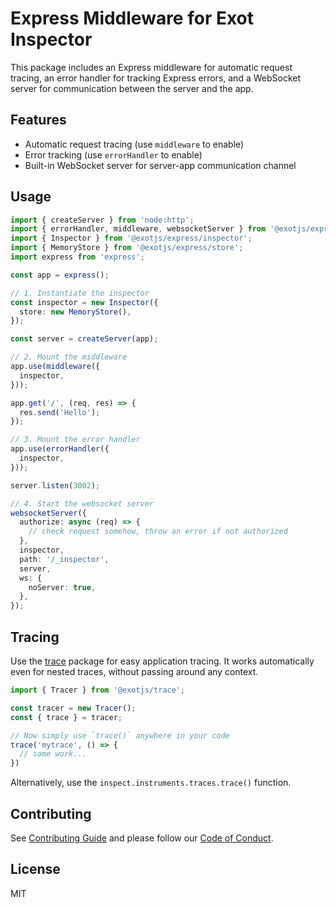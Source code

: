 # Express Middleware for Exot Inspector

This package includes an Express middleware for automatic request tracing, an error handler for tracking Express errors, and a WebSocket server for communication between the server and the app.

## Features

- Automatic request tracing (use `middleware` to enable)
- Error tracking (use `errorHandler` to enable)
- Built-in WebSocket server for server-app communication channel

## Usage

```ts
import { createServer } from 'node:http';
import { errorHandler, middleware, websocketServer } from '@exotjs/express';
import { Inspector } from '@exotjs/express/inspector';
import { MemoryStore } from '@exotjs/express/store';
import express from 'express';

const app = express();

// 1. Instantiate the inspector
const inspector = new Inspector({
  store: new MemoryStore(),
});

const server = createServer(app);

// 2. Mount the middleware
app.use(middleware({
  inspector,
}));

app.get('/', (req, res) => {
  res.send('Hello');
});

// 3. Mount the error handler
app.use(errorHandler({
  inspector,
}));

server.listen(3002);

// 4. Start the websocket server
websocketServer({
  authorize: async (req) => {
    // check request somehow, throw an error if not authorized
  },
  inspector,
  path: '/_inspector',
  server,
  ws: {
    noServer: true,
  },
});

```

## Tracing

Use the [trace](https://github.com/exotjs/trace) package for easy application tracing. It works automatically even for nested traces, without passing around any context.

```ts
import { Tracer } from '@exotjs/trace';

const tracer = new Tracer();
const { trace } = tracer;

// Now simply use `trace()` anywhere in your code
trace('mytrace', () => {
  // some work...
})
```

Alternatively, use the `inspect.instruments.traces.trace()` function.

## Contributing

See [Contributing Guide](https://github.com/exotjs/express/blob/main/CONTRIBUTING.md) and please follow our [Code of Conduct](https://github.com/exotjs/express/blob/main/CODE_OF_CONDUCT.md).

## License

MIT